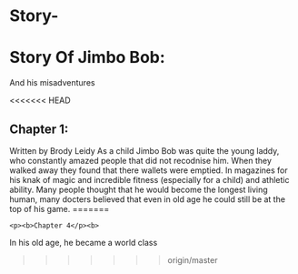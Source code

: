 # Story-
<HTML>
	<HEAD>
		<TITLE>
		Story Time
		</TITLE>
		</HEAD>
<BODY>
   <H1>Story Of Jimbo Bob:</H1>
   <p>And his misadventures</p>
<<<<<<< HEAD
	<H2>Chapter 1:</H2>
	<p2>Written by Brody Leidy
	As a child Jimbo Bob was quite the young laddy, who constantly amazed people that did not 
	recodnise him. When they walked away they found that there wallets were emptied. In magazines for his knak
	of magic and incredible fitness (especially for a child) and athletic ability. Many people thought
	that he would become the longest living human, many docters believed that even in old age he could still
	be at the top of his game.</p2>
=======
	
	
	
	
	
	<p><b>Chapter 4</p><b>
In his old age, he became a world class  	
>>>>>>> origin/master
</BODY>
</HTML>